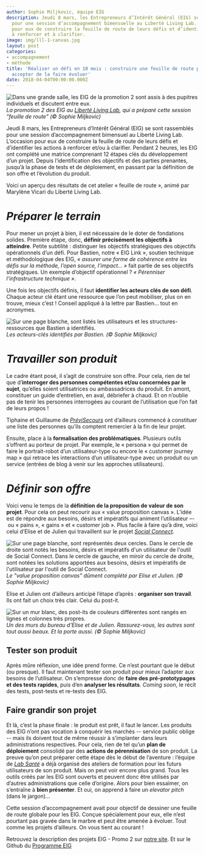 ```yaml
---
author: Sophie Miljkovic, équipe EIG
description: Jeudi 8 mars, les Entrepreneurs d’Intérêt Général (EIG) se sont rassemblés
  pour une session d’accompagnement bimensuelle au Liberté Living Lab.  L’occasion
  pour eux de construire la feuille de route de leurs défis et d’identifier les actions
  à renforcer et à clarifier.
image: img/lll-1-canvas.jpg
layout: post
categories:
- accompagnement
- méthode
title: 'Réaliser un défi en 10 mois : construire une feuille de route partagée et
  accepter de la faire évoluer'
date: 2018-04-04T00:00:00.000Z
---
```


![Dans une grande salle, les EIG de la promotion 2 sont assis à des pupitres individuels et discutent entre eux.](/img/blog/LLL-1-photo-groupe.jpg)
_La promotion 2 des EIG au [Liberté Living Lab](https://www.liberte.paris/), qui a préparé cette session "feuille de route" (© Sophie Miljkovic)_

Jeudi 8 mars, les Entrepreneurs d’Intérêt Général (EIG) se sont
rassemblés pour une session d’accompagnement bimensuel au Liberté
Living Lab.  L’occasion pour eux de construire la feuille de route de
leurs défis et d’identifier les actions à renforcer et/ou à
clarifier.  Pendant 2 heures, les EIG ont complété une matrice
comprenant 12 étapes clés du développement d’un projet. Depuis
l’identification des objectifs et des parties prenantes, jusqu’à la
phase de tests et de déploiement, en passant par la définition de son
offre et l’évolution du produit.

Voici un aperçu des résultats de cet atelier « feuille de
route », animé par Marylène Vicari du Liberté Living Lab.

# *Préparer le terrain*

Pour mener un projet à bien, il est nécessaire de le doter de fondations
solides. Première étape, donc, **définir précisément les objectifs à
atteindre**. Petite subtilité : distinguer les objectifs stratégiques des
objectifs opérationnels d’un défi. Pour Bastien, notre « EIG Link »,
soutien technique et méthodologique des EIG, *« assurer une forme de
cohérence entre les défis sur la méthode, l’open source, l’impact… »*
fait partie de ses objectifs stratégiques. Un exemple d’objectif
opérationnel ? *« Pérenniser l’infrastructure technique »*.

Une fois les objectifs définis, il faut **identifier les acteurs clés de
son défi**. Chaque acteur clé étant une ressource que l’on peut
mobiliser, plus on en trouve, mieux c’est ! Conseil appliqué à la lettre
par Bastien… tout en acronymes.

![Sur une page blanche, sont listés les utilisateurs et les structures-ressources que Bastien a identifiés.](/img/blog/LLL-1-acteurs-cles.jpg)
_Les acteurs-clés identifiés par Bastien. (© Sophie Miljkovic)_

# *Travailler son produit*

Le cadre étant posé, il s’agit de construire son offre. Pour cela, rien
de tel que d’**interroger des personnes compétentes et/ou concernées par
le sujet**, qu’elles soient utilisatrices ou ambassadrices du produit.
En amont, constituer un guide d’entretien, en aval, débriefer à chaud.
Et on n’oublie pas de tenir les personnes interrogées au courant de
l’utilisation que l’on fait de leurs propos !

Tiphaine et Guillaume de [*PréviSecours*](https://previsecours.fr/) ont
d’ailleurs commencé à constituer une liste des personnes qu’ils comptent
remercier à la fin de leur projet.

Ensuite, place à la **formalisation des problématiques**. Plusieurs
outils s’offrent au porteur de projet. Par exemple, le « persona » qui
permet de faire le portrait-robot d’un utilisateur-type ou encore le
« customer journey map » qui retrace les interactions d’un
utilisateur-type avec un produit ou un service (entrées de blog à venir
sur les approches utilisateurs).

# *Définir son offre*

Voici venu le temps de la **définition de la proposition de valeur de
son projet**. Pour cela on peut recourir aux « value proposition
canvas ». L’idée est de répondre aux besoins, désirs et impératifs qui
animent l’utilisateur –- ou « pains », « gains » et « customer job ».
Plus facile à faire qu’à dire, voici celui d’Elise et de Julien qui
travaillent sur le projet [*Social Connect*](https://entrepreneur-interet-general.etalab.gouv.fr/defi/2017/09/26/socialconnect/).

![Sur une page blanche, sont représentés deux cercles. Dans le cercle de droite sont notés les besoins, désirs et impératifs d'un utilisateur de l'outil de Social Connect. Dans le cercle de gauche, en miroir du cercle de droite, sont notées les solutions apportées aux besoins, désirs et impératifs de l'utilisateur par l'outil de Social Connect.](/img/blog/LLL-1-canvas.jpg)
_Le "value proposition canvas" dûment complété par Elise et Julien. (© Sophie Miljkovic)_

Elise et Julien ont d’ailleurs anticipé l’étape d’après : **organiser
son travail**. Ils ont fait un choix très clair. Celui du post-it.

![Sur un mur blanc, des post-its de couleurs différentes sont rangés en lignes et colonnes très propres.](/img/blog/LLL-1-post-it.jpg)
_Un des murs du bureau d'Elise et de Julien. Rassurez-vous, les autres sont tout aussi beaux. Et la porte aussi. (© Sophie Miljkovic)_

## Tester son produit

Après mûre réflexion, une idée prend forme. Ce n’est pourtant que le
début (ou presque). Il faut maintenant tester son produit pour mieux
l’adapter aux besoins de l’utilisateur. On s’empresse donc de **faire
des pré-prototypages et des tests rapides**, puis d’en **analyser les
résultats**. *Coming soon*, le récit des tests, post-tests et re-tests
des EIG.

## Faire grandir son projet

Et là, c’est la phase finale : le produit est prêt, il faut le lancer.
Les produits des EIG n’ont pas vocation à conquérir les marchés --
service public oblige -- mais ils doivent tout de même réussir à
s’implanter dans leurs administrations respectives.  Pour cela, rien
de tel qu’un **plan de déploiement** consolidé par des **actions de
pérennisation** de son produit. La preuve qu’on peut préparer cette
étape dès le début de l’aventure : l’équipe de [*Lab Santé*](https://entrepreneur-interet-general.etalab.gouv.fr/defi/2017/09/26/labsante/) a déjà
organisé des ateliers de formation pour les futurs utilisateurs de son
produit. Mais on peut voir encore plus grand. Tous les outils créés
par les EIG sont ouverts et peuvent donc être utilisés par d’autres
administrations que celle d’origine.  Alors pour bien essaimer, on
s’entraîne à **bien présenter**.  Et oui, on apprend à faire un
*elevator pitch* (dans le jargon)...

Cette session d’accompagnement avait pour objectif de dessiner une
feuille de route globale pour les EIG. Conçue spécialement pour eux,
elle n’est pourtant pas gravée dans le marbre et peut être amenée à
évoluer. Tout comme les projets d’ailleurs. On vous tient au courant !

Retrouvez la description des projets EIG - Promo 2 sur [notre site](https://entrepreneur-interet-general.etalab.gouv.fr/).
Et sur le Github du [Programme EIG](https://github.com/entrepreneur-interet-general)
